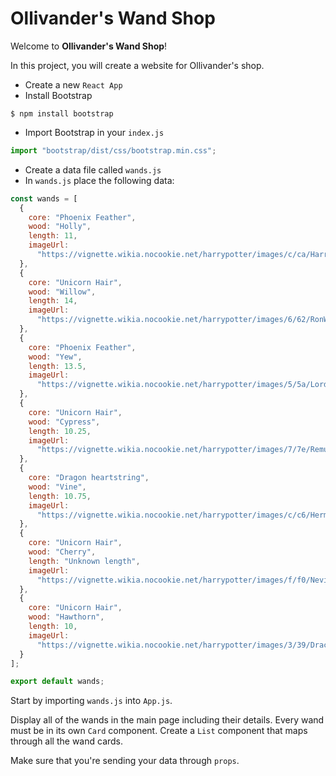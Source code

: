 # Ollivander's Wand Shop
Welcome to **Ollivander's Wand Shop**!

In this project, you will create a website for Ollivander's shop.

- Create a new `React App`
- Install Bootstrap
```shell
$ npm install bootstrap
```
- Import Bootstrap in your `index.js`
```javascript
import "bootstrap/dist/css/bootstrap.min.css";
```
- Create a data file called `wands.js`
- In `wands.js` place the following data:
```javascript
const wands = [
  {
    core: "Phoenix Feather",
    wood: "Holly",
    length: 11,
    imageUrl:
      "https://vignette.wikia.nocookie.net/harrypotter/images/c/ca/HarryPotterWandNN8415.jpg/revision/latest?cb=20141208232731"
  },
  {
    core: "Unicorn Hair",
    wood: "Willow",
    length: 14,
    imageUrl:
      "https://vignette.wikia.nocookie.net/harrypotter/images/6/62/RonWeasleyWandNN8413.jpg/revision/latest?cb=20141208232815"
  },
  {
    core: "Phoenix Feather",
    wood: "Yew",
    length: 13.5,
    imageUrl:
      "https://vignette.wikia.nocookie.net/harrypotter/images/5/5a/LordVoldemortWandNN8403.jpg/revision/latest?cb=20141208232950"
  },
  {
    core: "Unicorn Hair",
    wood: "Cypress",
    length: 10.25,
    imageUrl:
      "https://vignette.wikia.nocookie.net/harrypotter/images/7/7e/Remus_Lupin_wand.png/revision/latest/scale-to-width-down/700?cb=20161126073935"
  },
  {
    core: "Dragon heartstring",
    wood: "Vine",
    length: 10.75,
    imageUrl:
      "https://vignette.wikia.nocookie.net/harrypotter/images/c/c6/HermioneGrangerWandNN8411.jpg/revision/latest?cb=20140602200406"
  },
  {
    core: "Unicorn Hair",
    wood: "Cherry",
    length: "Unknown length",
    imageUrl:
      "https://vignette.wikia.nocookie.net/harrypotter/images/f/f0/Neville%27s_wand.jpg/revision/latest?cb=20141209002728"
  },
  {
    core: "Unicorn Hair",
    wood: "Hawthorn",
    length: 10,
    imageUrl:
      "https://vignette.wikia.nocookie.net/harrypotter/images/3/39/DracoMalfoyWandNN8409.jpg/revision/latest?cb=20141208233016"
  }
];

export default wands;

```

Start by importing `wands.js` into `App.js`. 

Display all of the wands in the main page including their details. Every wand must be in its own `Card` component. Create a `List` component that maps through all the wand cards.

Make sure that you're sending your data through `props`.
